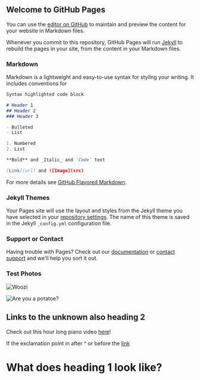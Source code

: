 ## Welcome to GitHub Pages

You can use the [editor on GitHub](https://github.com/kalutes/CS193_Fall18_Lab1/edit/master/index.md) to maintain and preview the content for your website in Markdown files.

Whenever you commit to this repository, GitHub Pages will run [Jekyll](https://jekyllrb.com/) to rebuild the pages in your site, from the content in your Markdown files.

### Markdown

Markdown is a lightweight and easy-to-use syntax for styling your writing. It includes conventions for

```markdown
Syntax highlighted code block

# Header 1
## Header 2
### Header 3

- Bulleted
- List

1. Numbered
2. List

**Bold** and _Italic_ and `Code` text

[Link](url) and ![Image](src)
```

For more details see [GitHub Flavored Markdown](https://guides.github.com/features/mastering-markdown/).

### Jekyll Themes

Your Pages site will use the layout and styles from the Jekyll theme you have selected in your [repository settings](https://github.com/kalutes/CS193_Fall18_Lab1/settings). The name of this theme is saved in the Jekyll `_config.yml` configuration file.

### Support or Contact

Having trouble with Pages? Check out our [documentation](https://help.github.com/categories/github-pages-basics/) or [contact support](https://github.com/contact) and
 we’ll help you sort it out.
 
 ### Test Photos
![Woozi](https://user-images.githubusercontent.com/112235129/187077227-d3e35c90-43ec-419a-8819-110c75f706a4.jpeg)

![Are you a potatoe?](https://user-images.githubusercontent.com/112235129/187077303-4143979d-bcc4-4f0c-9b3f-ce87164fb6a9.jpeg)

## Links to the unknown also heading 2
Check out this hour long piano video [here](https://www.youtube.com/watch?v=Ot5zRrEYbps&t=2611s&ab_channel=marasy8)!

If the exclamation point in after ^ or before the [link](https://pokemondb.net/type/fire)

# What does heading 1 look like?
